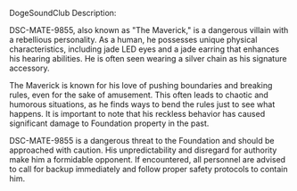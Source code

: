 DogeSoundClub Description:

DSC-MATE-9855, also known as "The Maverick," is a dangerous villain with a rebellious personality. As a human, he possesses unique physical characteristics, including jade LED eyes and a jade earring that enhances his hearing abilities. He is often seen wearing a silver chain as his signature accessory.

The Maverick is known for his love of pushing boundaries and breaking rules, even for the sake of amusement. This often leads to chaotic and humorous situations, as he finds ways to bend the rules just to see what happens. It is important to note that his reckless behavior has caused significant damage to Foundation property in the past.

DSC-MATE-9855 is a dangerous threat to the Foundation and should be approached with caution. His unpredictability and disregard for authority make him a formidable opponent. If encountered, all personnel are advised to call for backup immediately and follow proper safety protocols to contain him.